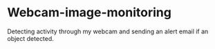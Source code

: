 # Webcam-image-monitoring
Detecting activity through my webcam and sending an alert email if an object detected. 
